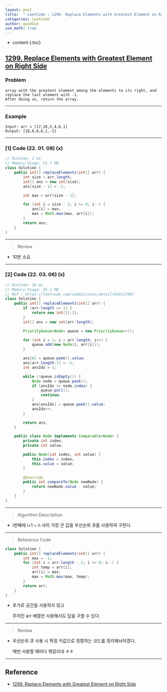 ```yaml
---
layout: post
title:  " LeetCode : 1299. Replace Elements with Greatest Element on Right Side "
categories: LeetCode
author: goodGid
use_math: true
---
```

* content
{:toc}

## [1299. Replace Elements with Greatest Element on Right Side](https://leetcode.com/problems/replace-elements-with-greatest-element-on-right-side/)

### Problem

```
array with the greatest element among the elements to its right, and replace the last element with -1.
After doing so, return the array.
```


---

### Example

```
Input: arr = [17,18,5,4,6,1]
Output: [18,6,6,6,1,-1]
```

---

### [1] Code (22. 01. 08) (x)

``` java
// Runtime: 2 ms
// Memory Usage: 51.7 MB
class Solution {
    public int[] replaceElements(int[] arr) {
        int size = arr.length;
        int[] ans = new int[size];
        ans[size - 1] = -1;

        int max = arr[size - 1];

        for (int i = size - 2; i >= 0; i--) {
            ans[i] = max;
            max = Math.max(max, arr[i]);
        }
        return ans;
    }
}
```

---

> Review

* 10분 소요

---

### [2] Code (22. 03. 06) (x)

``` java
// Runtime: 30 ms
// Memory Usage: 55.1 MB
// Ref : https://leetcode.com/submissions/detail/654117087
class Solution {
    public int[] replaceElements(int[] arr) {
        if (arr.length == 1) {
            return new int[]{-1};
        }
        int[] ans = new int[arr.length];

        PriorityQueue<Node> queue = new PriorityQueue<>();

        for (int i = 1; i < arr.length; i++) {
            queue.add(new Node(i, arr[i]));
        }

        ans[0] = queue.peek().value;
        ans[arr.length-1] = -1;
        int ansIdx = 1;

        while (!queue.isEmpty()) {
            Node node = queue.peek();
            if (ansIdx >= node.index) {
                queue.poll();
                continue;
            }
            ans[ansIdx] = queue.peek().value;
            ansIdx++;
        }

        return ans;
    }

    public class Node implements Comparable<Node> {
        private int index;
        private int value;

        public Node(int index, int value) {
            this.index = index;
            this.value = value;
        }

        @Override
        public int compareTo(Node newNode) {
            return newNode.value - value;
        }
    }
}
```

---

> Algorithm Description

* i번째에 i+1 ~ n 사이 가장 큰 값을 우선순위 큐를 사용하여 구한다.

---

> Reference Code

``` java
class Solution {
    public int[] replaceElements(int[] arr) {
        int max = -1;
        for (int i = arr.length - 1; i >= 0; i--) {
            int temp = arr[i];
            arr[i] = max;
            max = Math.max(max, temp);
        }
        return arr;
    }
}
```

* 추가로 공간을 사용하지 않고

  주어진 arr 배열만 사용해서도 답을 구할 수 있다.

---

> Review

* 우선순위 큐 사용 시 특정 키값으로 정렬하는 코드를 정리해놔야겠다.

  매번 사용할 때마다 헷갈리네 ㅎㅎ


---

## Reference

* [1299. Replace Elements with Greatest Element on Right Side](https://leetcode.com/problems/replace-elements-with-greatest-element-on-right-side/)